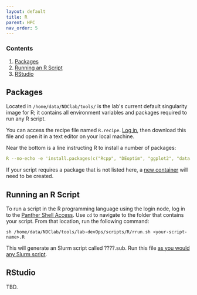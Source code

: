```yaml
---
layout: default
title: R
parent: HPC
nav_order: 5
---
```


### Contents
1. [Packages](#packages)
2. [Running an R Script](#running-an-r-script)
3. [RStudio](#rstudio)


## Packages
Located in `/home/data/NDClab/tools/` is the lab's current default singularity image for R; it contains all environment variables and packages required to run any R script.

You can access the recipe file named `R.recipe`. [Log in](https://ndclab.github.io/wiki/docs/hpc/accessing.html#login-node), then download this file and open it in a text editor on your local machine.

Near the bottom is a line instructing R to install a number of packages:

```yml
R --no-echo -e 'install.packages(c("Rcpp", "DEoptim", "ggplot2", "data.table", "dplyr", "tidyr", "knitr", "readxl"))'
```

If your script requires a package that is not listed here, a [new container](https://ndclab.github.io/wiki/docs/hpc/containers.html) will need to be created.



## Running an R Script
To run a script in the R programming language using the login node, log in to the [Panther Shell Access](https://ndclab.github.io/wiki/docs/hpc/accessing.html#login-node). Use `cd` to navigate to the folder that contains your script. From that location, run the following command:

```
sh /home/data/NDClab/tools/lab-devOps/scripts/R/rrun.sh <your-script-name>.R
```

This will generate an Slurm script called ????.sub. Run this file [as you would any Slurm script](https://ndclab.github.io/wiki/docs/hpc/jobs.html#running-a-slurm-file).


## RStudio
TBD.